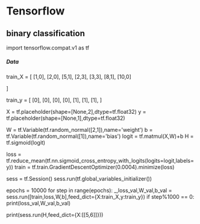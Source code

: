 # Tensorflow
## binary classification

import tensorflow.compat.v1 as tf
##### Data
train_X = [
    [1,0],
    [2,0],
    [5,1],
    [2,3],
    [3,3],
    [8,1],
    [10,0]

]

train_y = [
    [0],
    [0],
    [0],
    [0],
    [1],
    [1],
    [1],
]

X = tf.placeholder(shape=[None,2],dtype=tf.float32)
y = tf.placeholder(shape=[None,1],dtype=tf.float32)

W = tf.Variable(tf.random_normal([2,1]),name='weight')
b = tf.Variable(tf.random_normal([1]),name='bias')
logit = tf.matmul(X,W)+b
H = tf.sigmoid(logit)

loss = tf.reduce_mean(tf.nn.sigmoid_cross_entropy_with_logits(logits=logit,labels=y))
train = tf.train.GradientDescentOptimizer(0.0004).minimize(loss)

sess = tf.Session()
sess.run(tf.global_variables_initializer())

epochs = 10000
for step in range(epochs):
  _,loss_val,W_val,b_val = sess.run([train,loss,W,b],feed_dict={X:train_X,y:train_y})
  if step%1000 == 0:
    print(loss_val,W_val,b_val)

print(sess.run(H,feed_dict={X:[[5,6]]}))
